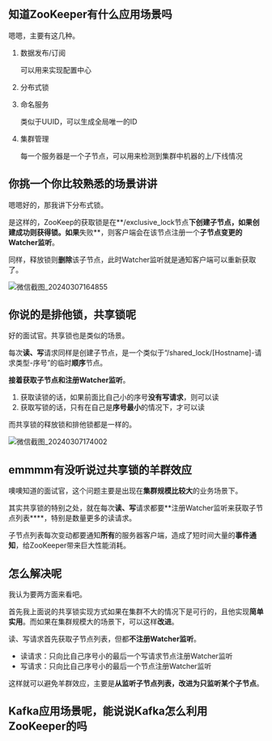 ## 知道ZooKeeper有什么应用场景吗

嗯嗯，主要有这几种。

1. 数据发布/订阅

   可以用来实现配置中心

2. 分布式锁

3. 命名服务

   类似于UUID，可以生成全局唯一的ID

4. 集群管理

   每一个服务器是一个子节点，可以用来检测到集群中机器的上/下线情况

## 你挑一个你比较熟悉的场景讲讲
嗯嗯好的，那我讲下分布式锁。

是这样的，ZooKeep的获取锁是在**/exclusive_lock节点**下创建子节点，如果创建成功则获得锁。如果**失败**，则客户端会在该节点注册一个**子节点变更的Watcher监听**。

同样，释放锁则**删除**该子节点，此时Watcher监听就是通知客户端可以重新获取了。

![微信截图_20240307164855](D:\code\z-mine\my_blog\2024.3.7\微信截图_20240307164855.png)

## 你说的是排他锁，共享锁呢
好的面试官。共享锁也是类似的场景。

每次**读、写**请求同样是创建子节点，是一个类似于“/shared_lock/[Hostname]-请求类型-序号”的临时**顺序**节点。

**接着获取子节点和注册Watcher监听**。

1. 获取读锁的话，如果前面比自己小的序号**没有写请求**，则可以读
2. 获取写锁的话，只有在自己是**序号最小**的情况下，才可以读

而共享锁的释放锁和排他锁都是一样的。

![微信截图_20240307174002](D:\code\z-mine\my_blog\2024.3.7\微信截图_20240307174002.png)

## emmmm有没听说过共享锁的羊群效应
噢噢知道的面试官，这个问题主要是出现在**集群规模比较大**的业务场景下。

其实共享锁的特别之处，就在每次**读、写**请求都要**注册Watcher监听来获取子节点列表****，特别是数量更多的读请求。

子节点列表每次变动都要通知**所有**的服务器客户端，造成了短时间大量的**事件通知**，给ZooKeeper带来巨大性能消耗。



## 怎么解决呢

我认为要两方面来看吧。

首先我上面说的共享锁实现方式如果在集群不大的情况下是可行的，且他实现**简单实用**。而如果在集群规模大的场景下，可以这样**改进**。

读、写请求首先获取子节点列表，但都**不注册Watcher监听**。

- 读请求：只向比自己序号小的最后一个写请求节点注册Watcher监听
- 写请求：只向比自己序号小的最后一个节点注册Watcher监听

这样就可以避免羊群效应，主要是**从监听子节点列表，改进为只监听某个子节点**。

## Kafka应用场景呢，能说说Kafka怎么利用ZooKeeper的吗


